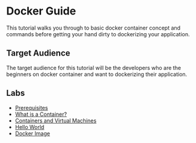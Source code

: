 # Docker Guide

This tutorial walks you through to basic docker container concept and commands before getting your hand dirty to dockerizing your application.

## Target Audience

The target audience for this tutorial will be the developers who are the beginners on docker container and want to dockerizing their application.

## Labs

* [Prerequisites](docs/01-prerequisites.md)
* [What is a Container?](docs/02-what-is-container.md)
* [Containers and Virtual Machines](docs/03-containers-and-virtual-machines.md)
* [Hello World](docs/04-hello-world.md)
* [Docker Image](docs/05-docker-image.md)
